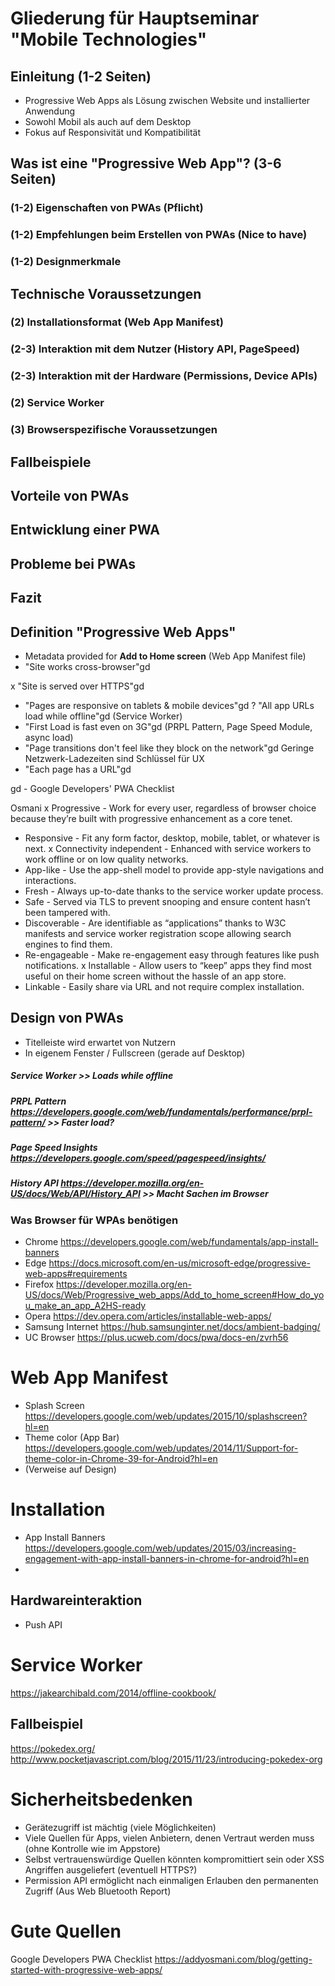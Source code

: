 
# Gliederung für Hauptseminar "Mobile Technologies"


## Einleitung (1-2 Seiten)
- Progressive Web Apps als Lösung zwischen Website und installierter Anwendung
- Sowohl Mobil als auch auf dem Desktop
- Fokus auf Responsivität und Kompatibilität

## Was ist eine "Progressive Web App"? (3-6 Seiten)
### (1-2) Eigenschaften von PWAs (Pflicht)
### (1-2) Empfehlungen beim Erstellen von PWAs (Nice to have)
### (1-2) Designmerkmale

## Technische Voraussetzungen
### (2) Installationsformat (Web App Manifest)
### (2-3) Interaktion mit dem Nutzer (History API, PageSpeed)
### (2-3) Interaktion mit der Hardware (Permissions, Device APIs)
### (2) Service Worker
### (3) Browserspezifische Voraussetzungen

## Fallbeispiele

## Vorteile von PWAs
## Entwicklung einer PWA
## Probleme bei PWAs

## Fazit





## Definition "Progressive Web Apps"

- Metadata provided for **Add to Home screen** (Web App Manifest file)
- "Site works cross-browser"gd

x "Site is served over HTTPS"gd
- "Pages are responsive on tablets & mobile devices"gd
? "All app URLs load while offline"gd (Service Worker)
- "First Load is fast even on 3G"gd (PRPL Pattern, Page Speed Module, async load)
- "Page transitions don't feel like they block on the network"gd Geringe Netzwerk-Ladezeiten sind Schlüssel für UX
- "Each page has a URL"gd

gd - Google Developers' PWA Checklist

Osmani
x Progressive - Work for every user, regardless of browser choice because they’re built with progressive enhancement as a core tenet.
- Responsive - Fit any form factor, desktop, mobile, tablet, or whatever is next.
x Connectivity independent - Enhanced with service workers to work offline or on low quality networks.
- App-like - Use the app-shell model to provide app-style navigations and interactions.
- Fresh - Always up-to-date thanks to the service worker update process.
- Safe - Served via TLS to prevent snooping and ensure content hasn’t been tampered with.
- Discoverable - Are identifiable as “applications” thanks to W3C manifests and service worker registration scope allowing search engines to find them.
- Re-engageable - Make re-engagement easy through features like push notifications.
x Installable - Allow users to “keep” apps they find most useful on their home screen without the hassle of an app store.
- Linkable - Easily share via URL and not require complex installation.

## Design von PWAs
- Titelleiste wird erwartet von Nutzern
- In eigenem Fenster / Fullscreen (gerade auf Desktop)

##### Service Worker        >> Loads while offline
##### PRPL Pattern https://developers.google.com/web/fundamentals/performance/prpl-pattern/ >> Faster load?
##### Page Speed Insights https://developers.google.com/speed/pagespeed/insights/
##### History API https://developer.mozilla.org/en-US/docs/Web/API/History_API >> Macht Sachen im Browser

### Was Browser für WPAs benötigen
- Chrome https://developers.google.com/web/fundamentals/app-install-banners
- Edge https://docs.microsoft.com/en-us/microsoft-edge/progressive-web-apps#requirements
- Firefox https://developer.mozilla.org/en-US/docs/Web/Progressive_web_apps/Add_to_home_screen#How_do_you_make_an_app_A2HS-ready
- Opera https://dev.opera.com/articles/installable-web-apps/
- Samsung Internet https://hub.samsunginter.net/docs/ambient-badging/
- UC Browser https://plus.ucweb.com/docs/pwa/docs-en/zvrh56

# Web App Manifest
- Splash Screen https://developers.google.com/web/updates/2015/10/splashscreen?hl=en
- Theme color (App Bar) https://developers.google.com/web/updates/2014/11/Support-for-theme-color-in-Chrome-39-for-Android?hl=en
- (Verweise auf Design)

# Installation
- App Install Banners https://developers.google.com/web/updates/2015/03/increasing-engagement-with-app-install-banners-in-chrome-for-android?hl=en
- 

## Hardwareinteraktion
- Push API

# Service Worker
https://jakearchibald.com/2014/offline-cookbook/

## Fallbeispiel
https://pokedex.org/
http://www.pocketjavascript.com/blog/2015/11/23/introducing-pokedex-org

# Sicherheitsbedenken
- Gerätezugriff ist mächtig (viele Möglichkeiten)
- Viele Quellen für Apps, vielen Anbietern, denen Vertraut werden muss (ohne Kontrolle wie im Appstore)
- Selbst vertrauenswürdige Quellen könnten kompromittiert sein oder XSS Angriffen ausgeliefert (eventuell HTTPS?)
- Permission API ermöglicht nach einmaligen Erlauben den permanenten Zugriff
(Aus Web Bluetooth Report)


# Gute Quellen
Google Developers PWA Checklist
https://addyosmani.com/blog/getting-started-with-progressive-web-apps/
